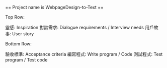 == Project name is WebpageDesign-to-Text ==

Top Row:

靈感: Inspiration
對談需求: Dialogue requirements / Interview needs
用戶故事: User story

Bottom Row:

驗收標準: Acceptance criteria
編寫程式: Write program / Code
測試程式: Test program / Test code
